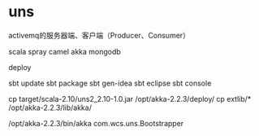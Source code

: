 uns
===
activemq的服务器端、客户端（Producer、Consumer）

scala
spray
camel
akka
mongodb

deploy

sbt update
sbt package
sbt gen-idea
sbt eclipse
sbt console

cp target/scala-2.10/uns2_2.10-1.0.jar /opt/akka-2.2.3/deploy/
cp extlib/* /opt/akka-2.2.3/lib/akka/

/opt/akka-2.2.3/bin/akka com.wcs.uns.Bootstrapper
